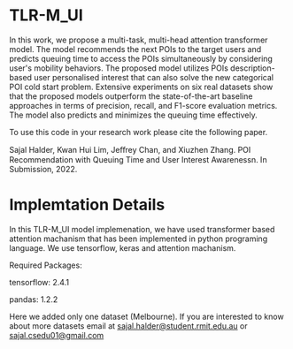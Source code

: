 # TLR-M_UI
In this work, we propose a multi-task, multi-head attention transformer model. The model recommends the next POIs to the target users and predicts queuing time to access the POIs simultaneously by considering user's mobility behaviors. The proposed model utilizes POIs description-based user personalised interest that can also solve the new categorical POI cold start problem. Extensive experiments on six real datasets show that the proposed models outperform the state-of-the-art baseline approaches in terms of precision, recall, and F1-score evaluation metrics. The model also predicts and minimizes the queuing time effectively.


To use this code in your research work please cite the following paper.  


Sajal Halder, Kwan Hui Lim, Jeﬀrey Chan, and Xiuzhen Zhang. POI Recommendation with Queuing Time and User Interest Awarenessn. In Submission, 2022.


# Implemtation Details
In this TLR-M_UI model implemenation, we have used transformer based attention machanism that has been implemented in python programing language. We use tensorflow, keras and attention machanism. 

Required Packages:

tensorflow: 2.4.1

pandas: 1.2.2

Here we added only one dataset (Melbourne). If you are interested to know about more datasets email at sajal.halder@student.rmit.edu.au or sajal.csedu01@gmail.com
